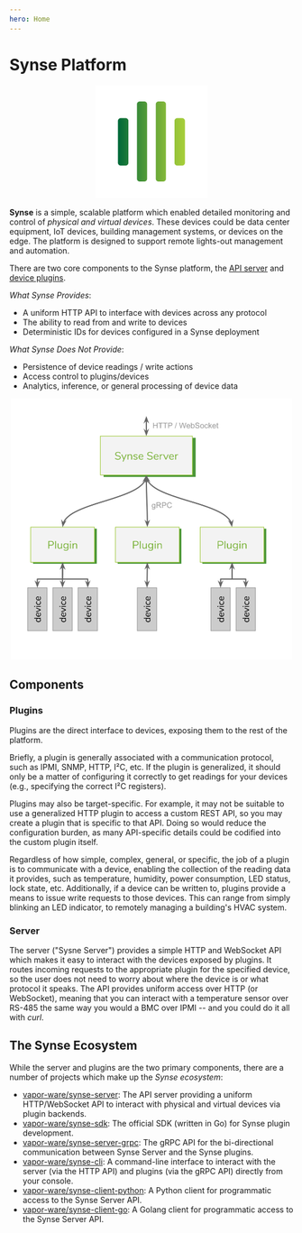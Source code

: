 ```yaml
---
hero: Home
---
```


# Synse Platform

<p align="center"><img src="assets/img/logo.png" width="200px" /></p>

**Synse** is a simple, scalable platform which enabled detailed monitoring and control
of *physical and virtual devices*. These devices could be data center equipment,
IoT devices, building management systems, or devices on the edge. The platform is
designed to support remote lights-out management and automation.

There are two core components to the Synse platform, the [API server](server/intro.md) and
[device plugins](plugins.md).

_What Synse Provides_:

- A uniform HTTP API to interface with devices across any protocol
- The ability to read from and write to devices
- Deterministic IDs for devices configured in a Synse deployment


_What Synse Does Not Provide_:

- Persistence of device readings / write actions
- Access control to plugins/devices
- Analytics, inference, or general processing of device data


<p align="center"><img src="assets/img/high-level-arch.svg" width="500px" /></p>

## Components

### Plugins

Plugins are the direct interface to devices, exposing them to the rest of the platform.

Briefly, a plugin is generally associated with a communication protocol, such as IPMI,
SNMP, HTTP, I²C, etc. If the plugin is generalized, it should only be a matter of configuring
it correctly to get readings for your devices (e.g., specifying the correct I²C registers).

Plugins may also be target-specific. For example, it may not be suitable to use a generalized
HTTP plugin to access a custom REST API, so you may create a plugin that is specific to that
API. Doing so would reduce the configuration burden, as many API-specific details could be
codified into the custom plugin itself.

Regardless of how simple, complex, general, or specific, the job of a plugin is to communicate
with a device, enabling the collection of the reading data it provides, such as temperature,
humidity, power consumption, LED status, lock state, etc. Additionally, if a device can be
written to, plugins provide a means to issue write requests to those devices. This can range
from simply blinking an LED indicator, to remotely managing a building's HVAC system.

### Server

The server ("Sysne Server") provides a simple HTTP and WebSocket API which makes it easy to interact
with the devices exposed by plugins. It routes incoming requests to the appropriate plugin
for the specified device, so the user does not need to worry about where the device is or
what protocol it speaks. The API provides uniform access over HTTP (or WebSocket), meaning that
you can interact with a temperature sensor over RS-485 the same way you would a BMC over IPMI --
and you could do it all with _curl_.

## The Synse Ecosystem

While the server and plugins are the two primary components, there are a number of projects
which make up the *Synse ecosystem*:

* [vapor-ware/synse-server](https://github.com/vapor-ware/synse-server): The API server providing
    a uniform HTTP/WebSocket API to interact with physical and virtual devices via plugin backends.
* [vapor-ware/synse-sdk](https://github.com/vapor-ware/synse-sdk): The official SDK (written in
    Go) for Synse plugin development.
* [vapor-ware/synse-server-grpc](https://github.com/vapor-ware/synse-server-grpc): The gRPC API
    for the bi-directional communication between Synse Server and the Synse plugins.
* [vapor-ware/synse-cli](https://github.com/vapor-ware/synse-cli): A command-line interface to
    interact with the server (via the HTTP API) and plugins (via the gRPC API) directly from
    your console.
* [vapor-ware/synse-client-python](https://github.com/vapor-ware/synse-client-python): A Python
    client for programmatic access to the Synse Server API.
* [vapor-ware/synse-client-go](https://github.com/vapor-ware/synse-client-go): A Golang client
    for programmatic access to the Synse Server API.
